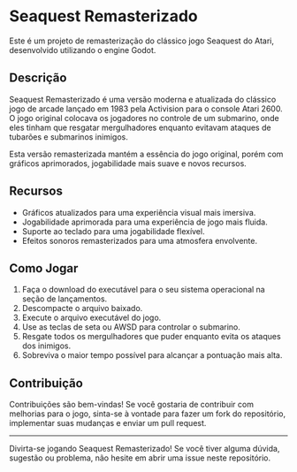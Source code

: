 # Seaquest Remasterizado

Este é um projeto de remasterização do clássico jogo Seaquest do Atari, desenvolvido utilizando o engine Godot.

## Descrição

Seaquest Remasterizado é uma versão moderna e atualizada do clássico jogo de arcade lançado em 1983 pela Activision para o console Atari 2600. O jogo original colocava os jogadores no controle de um submarino, onde eles tinham que resgatar mergulhadores enquanto evitavam ataques de tubarões e submarinos inimigos.

Esta versão remasterizada mantém a essência do jogo original, porém com gráficos aprimorados, jogabilidade mais suave e novos recursos.

## Recursos

- Gráficos atualizados para uma experiência visual mais imersiva.
- Jogabilidade aprimorada para uma experiência de jogo mais fluida.
- Suporte ao teclado para uma jogabilidade flexível.
- Efeitos sonoros remasterizados para uma atmosfera envolvente.

## Como Jogar

1. Faça o download do executável para o seu sistema operacional na seção de lançamentos.
2. Descompacte o arquivo baixado.
3. Execute o arquivo executável do jogo.
4. Use as teclas de seta ou AWSD para controlar o submarino.
5. Resgate todos os mergulhadores que puder enquanto evita os ataques dos inimigos.
6. Sobreviva o maior tempo possível para alcançar a pontuação mais alta.

## Contribuição

Contribuições são bem-vindas! Se você gostaria de contribuir com melhorias para o jogo, sinta-se à vontade para fazer um fork do repositório, implementar suas mudanças e enviar um pull request.

---

Divirta-se jogando Seaquest Remasterizado! Se você tiver alguma dúvida, sugestão ou problema, não hesite em abrir uma issue neste repositório.

